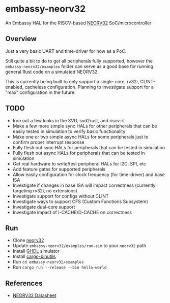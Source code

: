 # embassy-neorv32
An Embassy HAL for the RISCV-based [NEORV32](https://github.com/stnolting/neorv32) SoC/microcontroller

## Overview
Just a very basic UART and time-driver for now as a PoC.

Still quite a bit to do to get all peripherals fully supported, however the `embassy-neorv32/examples`
folder can serve as a good base for running general Rust code on a simulated NEORV32.

This is currently being built to only support a single-core, rv32i, CLINT-enabled, cacheless configuration.
Planning to investigate support for a "max" configuration in the future.

## TODO
- Iron out a few kinks in the SVD, svd2rust, and riscv-rt
- Make a few more simple sync HALs for other peripherals that can be easily tested in simulation to verify basic functionality
- Make one or two simple async HALs for some peripherals just to confirm proper interrupt response
- Fully flesh out sync HALs for peripherals that can be tested in simulation
- Fully flesh out async HALs for peripherals that can be tested in simulation
- Get real hardware to write/test peripheral HALs for I2C, SPI, etc
- Add feature gates for supported peripherals
- Allow easily configuration for clock frequency (for time-driver) and base ISA
- Investigate if changes in base ISA will impact correctness (currently targeting rv32i, no extensions)
- Investigate support for configs without CLINT
- Investigate ways to support CFS (Custom Functions Subsystem)
- Investigate dual-core support
- Investigate impact of I-CACHE/D-CACHE on correctness

## Run
- Clone [neorv32](https://github.com/stnolting/neorv32)
- Update `embassy-neorv32/examples/run-sim` to your `neorv32` path
- Install [GHDL](https://github.com/ghdl/ghdl) simulator
- Install [cargo-binutils](https://github.com/rust-embedded/cargo-binutils/)
- Run `cd embassy-neorv32/examples`
- Run `cargo run --release --bin hello-world`

## References
- [NEORV32 Datasheet](https://stnolting.github.io/neorv32/)